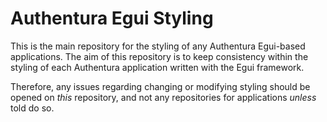 # Authentura Egui Styling

This is the main repository for the styling of any Authentura Egui-based
applications. The aim of this repository is to keep consistency within the
styling of each Authentura application written with the Egui framework.

Therefore, any issues regarding changing or modifying styling should be opened
on _this_ repository,  and not any repositories for applications _unless_ told
do so.
